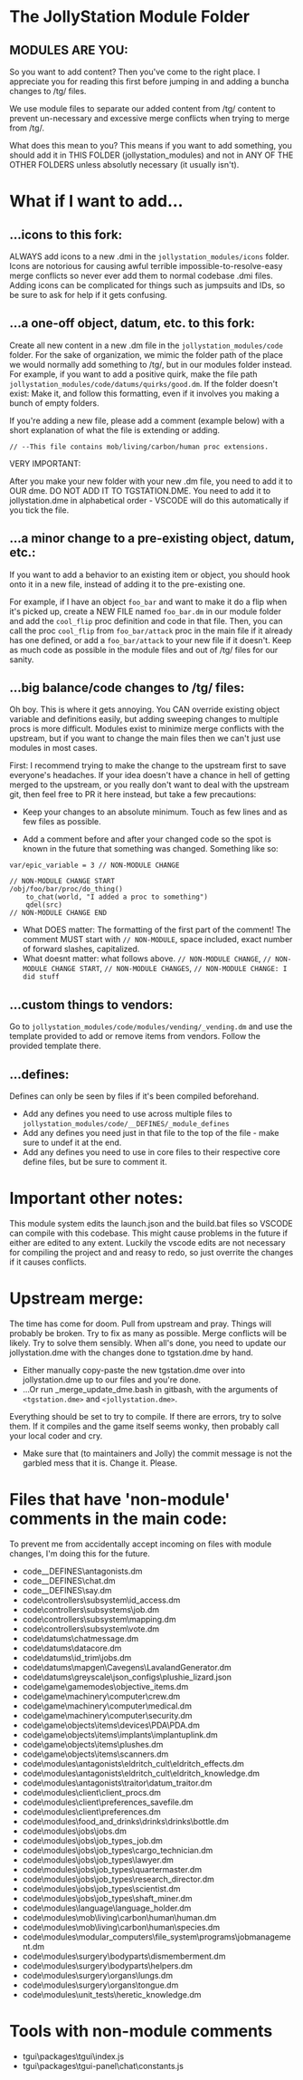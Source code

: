 
# The JollyStation Module Folder

## MODULES ARE YOU:

So you want to add content? Then you've come to the right place. I appreciate you for reading this first before jumping in and adding a buncha changes to /tg/ files.

We use module files to separate our added content from /tg/ content to prevent un-necessary and excessive merge conflicts when trying to merge from /tg/.

What does this mean to you? This means if you want to add something, you should add it in THIS FOLDER (jollystation_modules) and not in ANY OF THE OTHER FOLDERS unless absolutly necessary (it usually isn't).

# What if I want to add...

## ...icons to this fork:

ALWAYS add icons to a new .dmi in the `jollystation_modules/icons` folder. Icons are notorious for causing awful terrible impossible-to-resolve-easy merge conflicts so never ever add them to normal codebase .dmi files. Adding icons can be complicated for things
such as jumpsuits and IDs, so be sure to ask for help if it gets confusing.

## ...a one-off object, datum, etc. to this fork:

Create all new content in a new .dm file in the `jollystation_modules/code` folder. For the sake of organization, we mimic the folder path of the place we would normally add something to /tg/, but in our modules folder instead. For example, if you want to add a positive quirk, make the file path `jollystation_modules/code/datums/quirks/good.dm`. If the folder doesn't exist: Make it, and follow this formatting, even if it involves you making a bunch of empty folders.

If you're adding a new file, please add a comment (example below) with a short explanation of what the file is extending or adding.

`// --This file contains mob/living/carbon/human proc extensions.`

VERY IMPORTANT:

After you make your new folder with your new .dm file, you need to add it to OUR dme. DO NOT ADD IT TO TGSTATION.DME. You need to add it to jollystation.dme in alphabetical order - VSCODE will do this automatically if you tick the file.

## ...a minor change to a pre-existing object, datum, etc.:

If you want to add a behavior to an existing item or object, you should hook onto it in a new file, instead of adding it to the pre-existing one.

For example, if I have an object `foo_bar` and want to make it do a flip when it's picked up, create a NEW FILE named `foo_bar.dm` in our module folder and add the `cool_flip` proc definition and code in that file. Then, you can call the proc `cool_flip` from `foo_bar/attack` proc in the main file if it already has one defined, or add a `foo_bar/attack` to your new file if it doesn't. Keep as much code as possible in the module files and out of /tg/ files for our sanity.

## ...big balance/code changes to /tg/ files:

Oh boy. This is where it gets annoying.
You CAN override existing object variable and definitions easily, but adding sweeping changes to multiple procs is more difficult.
Modules exist to minimize merge conflicts with the upstream, but if you want to change the main files then we can't just use modules in most cases.

First: I recommend trying to make the change to the upstream first to save everyone's headaches.
If your idea doesn't have a chance in hell of getting merged to the upstream, or you really don't want to deal with the upstream git, then feel free to PR it here instead, but take a few precautions:

- Keep your changes to an absolute minimum. Touch as few lines and as few files as possible.

- Add a comment before and after your changed code so the spot is known in the future that something was changed.
Something like so:
```
var/epic_variable = 3 // NON-MODULE CHANGE
```

```
// NON-MODULE CHANGE START
/obj/foo/bar/proc/do_thing()
	to_chat(world, "I added a proc to something")
	qdel(src)
// NON-MODULE CHANGE END
```

- What DOES matter: The formatting of the first part of the comment! The comment MUST start with `// NON-MODULE`, space included, exact number of forward slashes, capitalized.
- What doesnt matter: what follows above. `// NON-MODULE CHANGE`, `// NON-MODULE CHANGE START`, `// NON-MODULE CHANGES`, `// NON-MODULE CHANGE: I did stuff`
## ...custom things to vendors:

Go to `jollystation_modules/code/modules/vending/_vending.dm` and use the template provided to add or remove items from vendors. Follow the provided template there.

## ...defines:

Defines can only be seen by files if it's been compiled beforehand.
- Add any defines you need to use across multiple files to `jollystation_modules/code/__DEFINES/_module_defines`
- Add any defines you need just in that file to the top of the file - make sure to undef it at the end.
- Add any defines you need to use in core files to their respective core define files, but be sure to comment it.

# Important other notes:

This module system edits the launch.json and the build.bat files so VSCODE can compile with this codebase. This might cause problems in the future if either are edited to any extent. Luckily the vscode edits are not necessary for compiling the project and and reasy to redo, so just overrite the changes if it causes conflicts.

# Upstream merge:

The time has come for doom. Pull from upstream and pray. Things will probably be broken. Try to fix as many as possible. Merge conflicts will be likely. Try to solve them sensibly. When all's done, you need to update our jollystation.dme with the changes done to tgstation.dme by hand.

- Either manually copy-paste the new tgstation.dme over into jollystation.dme up to our files and you're done.
- ...Or run _merge_update_dme.bash in gitbash, with the arguments of `<tgstation.dme>` and `<jollystation.dme>`.

Everything should be set to try to compile. If there are errors, try to solve them. If it compiles and the game itself seems wonky, then probably call your local coder and cry.

- Make sure that (to maintainers and Jolly) the commit message is not the garbled mess that it is. Change it. Please.

# Files that have 'non-module' comments in the main code:

To prevent me from accidentally accept incoming on files with module changes, I'm doing this for the future.

- code\__DEFINES\antagonists.dm
- code\__DEFINES\chat.dm
- code\__DEFINES\say.dm
- code\controllers\subsystem\id_access.dm
- code\controllers\subsystems\job.dm
- code\controllers\subsystem\mapping.dm
- code\controllers\subsystem\vote.dm
- code\datums\chatmessage.dm
- code\datums\datacore.dm
- code\datums\id_trim\jobs.dm
- code\datums\mapgen\Cavegens\LavalandGenerator.dm
- code\datums\greyscale\json_configs\plushie_lizard.json
- code\game\gamemodes\objective_items.dm
- code\game\machinery\computer\crew.dm
- code\game\machinery\computer\medical.dm
- code\game\machinery\computer\security.dm
- code\game\objects\items\devices\PDA\PDA.dm
- code\game\objects\items\implants\implantuplink.dm
- code\game\objects\items\plushes.dm
- code\game\objects\items\scanners.dm
- code\modules\antagonists\eldritch_cult\eldritch_effects.dm
- code\modules\antagonists\eldritch_cult\eldritch_knowledge.dm
- code\modules\antagonists\traitor\datum_traitor.dm
- code\modules\client\client_procs.dm
- code\modules\client\preferences_savefile.dm
- code\modules\client\preferences.dm
- code\modules\food_and_drinks\drinks\drinks\bottle.dm
- code\modules\jobs\jobs.dm
- code\modules\jobs\job_types\_job.dm
- code\modules\jobs\job_types\cargo_technician.dm
- code\modules\jobs\job_types\lawyer.dm
- code\modules\jobs\job_types\quartermaster.dm
- code\modules\jobs\job_types\research_director.dm
- code\modules\jobs\job_types\scientist.dm
- code\modules\jobs\job_types\shaft_miner.dm
- code\modules\language\language_holder.dm
- code\modules\mob\living\carbon\human\human.dm
- code\modules\mob\living\carbon\human\species.dm
- code\modules\modular_computers\file_system\programs\jobmanagement.dm
- code\modules\surgery\bodyparts\dismemberment.dm
- code\modules\surgery\bodyparts\helpers.dm
- code\modules\surgery\organs\lungs.dm
- code\modules\surgery\organs\tongue.dm
- code\modules\unit_tests\heretic_knowledge.dm

# Tools with non-module comments
- tgui\packages\tgui\index.js
- tgui\packages\tgui-panel\chat\constants.js
